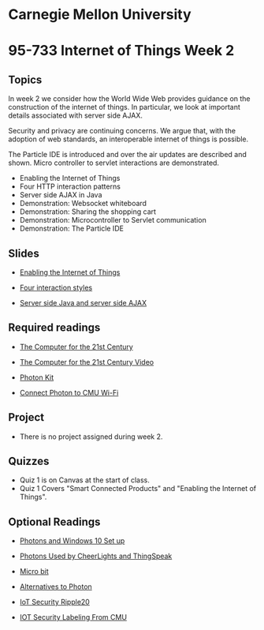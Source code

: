 # Carnegie Mellon University

# 95-733 Internet of Things Week 2

## Topics

In week 2 we consider how the World Wide Web provides guidance on the construction of the internet of things. In particular, we look at important details associated with server side AJAX.

Security and privacy are continuing concerns. We argue that, with the adoption of web standards, an interoperable internet of things is possible.

The Particle IDE is introduced and over the air updates are described and shown. Micro controller to servlet interactions are demonstrated.  

+ Enabling the Internet of Things
+ Four HTTP interaction patterns
+ Server side AJAX in Java
+ Demonstration: Websocket whiteboard
+ Demonstration: Sharing the shopping cart
+ Demonstration: Microcontroller to Servlet communication  
+ Demonstration: The Particle IDE

## Slides
+ [Enabling the Internet of Things](https://www.andrew.cmu.edu/user/mm6/95-733/PowerPoint/02_EnablingTheInternetOfThings.pdf)

+ [Four interaction styles](https://www.andrew.cmu.edu/user/mm6/95-733/PowerPoint/02_Four_Styles.pdf)

+ [Server side Java and server side AJAX](https://www.andrew.cmu.edu/user/mm6/95-733/PowerPoint/02_ServerSideJavaAndAJAX.pdf)

## Required readings

+ [The Computer for the 21st Century](https://www.andrew.cmu.edu/user/mm6/95-733/iot/The_Computer_For_The_21st_Century.pdf)

+ [The Computer for the 21st Century Video ](https://www.youtube.com/watch?v=CkHALBOqn7s)

+ [Photon Kit ](https://store.particle.io/products/photon-kit)

+ [Connect Photon to CMU Wi-Fi ](https://www.andrew.cmu.edu/user/mm6/95-733/Photon_Connect_CMU_Wi-Fi.txt)

## Project

+ There is no project assigned during week 2.

## Quizzes

+ Quiz 1 is on Canvas at the start of class.
+ Quiz 1 Covers "Smart Connected Products" and "Enabling the Internet of Things".

## Optional Readings

+ [Photons and Windows 10 Set up](https://www.andrew.cmu.edu/user/mm6/95-733/Photon/SetupParticlePhotoninWindows10.pdf)

+ [Photons Used by CheerLights and ThingSpeak](https://cheerlights.com)

+ [Micro bit ](http://microbit.org/)

+ [Alternatives to Photon  ](https://thenewstack.io/10-diy-development-boards-iot-prototyping/)

+ [IoT Security Ripple20](https://www.zdnet.com/google-amp/article/ripple20-vulnerabilities-will-haunt-the-iot-landscape-for-years-to-come/)

+ [IOT Security Labeling From CMU](https://cylab.cmu.edu/news/2020/05/27-iot-labels-consumers.html)
